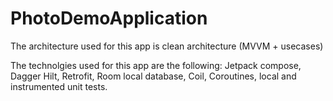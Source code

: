 # PhotoDemoApplication

The architecture used for this app is clean architecture (MVVM + usecases) 

The technolgies used for this app are the following: 
Jetpack compose, Dagger Hilt, Retrofit, Room local database, Coil, Coroutines, local and instrumented unit tests.
